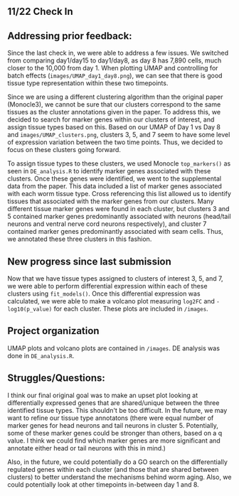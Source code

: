 ## 11/22 Check In 

## Addressing prior feedback: 

Since the last check in, we were able to address a few issues. We switched from comparing day1/day15 to day1/day8, as day 8 has 7,890 cells, much closer to the 10,000 from day 1. When plotting UMAP and controlling for batch effects (`images/UMAP_day1_day8.png`), we can see that there is good tissue type representation within these two timepoints.

Since we are using a different clustering algorithm than the original paper (Monocle3), we cannot be sure that our clusters correspond to the same tissues as the cluster annotations given in the paper. To address this, we decided to search for marker genes within our clusters of interest, and assign tissue types based on this. Based on our UMAP of Day 1 vs Day 8 and `images/UMAP_clusters.png`, clusters 3, 5, and 7 seem to have some level of expression variation between the two time points. Thus, we decided to focus on these clusters going forward. 

To assign tissue types to these clusters, we used Monocle `top_markers()` as seen in `DE_analysis.R` to identify marker genes associated with these clusters. Once these genes were identified, we went to the supplemental data from the paper. This data included a list of marker genes associated with each worm tissue type. Cross referencing this list allowed us to identify tissues that associated with the marker genes from our clusters. Many different tissue marker genes were found in each cluster, but clusters 3 and 5 contained marker genes predominantly associated with neurons (head/tail neurons and ventral nerve cord neurons respectively), and cluster 7 contained marker genes predominantly associated with seam cells. Thus, we annotated these three clusters in this fashion. 

## New progress since last submission 

Now that we have tissue types assigned to clusters of interest 3, 5, and 7, we were able to perform differential expression within each of these clusters using `fit_models()`. Once this differential expression was calculated, we were able to make a volcano plot measuring `log2FC` and `-log10(p_value)` for each cluster. These plots are included in `/images`. 

## Project organization

UMAP plots and volcano plots are contained in `/images`. DE analysis was done in `DE_analysis.R`. 

## Struggles/Questions: 

I think our final original goal was to make an upset plot looking at differentially expressed genes that are shared/unique between the three identified tissue types. This shouldn't be too difficult. In the future, we may want to refine our tissue type annotatons (there were equal number of marker genes for head neurons and tail neurons in cluster 5. Potentially, some of these marker genes could be stronger than others, based on a q value. I think we could find which marker genes are more significant and annotate either head or tail neurons with this in mind.)

Also, in the future, we could potentially do a GO search on the differentially regulated genes within each cluster (and those that are shared between clusters) to better understand the mechanisms behind worm aging. Also, we could potentially look at other timepoints in-between day 1 and 8. 